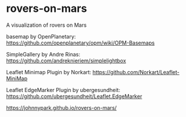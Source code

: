 # rovers-on-mars
A visualization of rovers on Mars

basemap by OpenPlanetary: https://github.com/openplanetary/opm/wiki/OPM-Basemaps

SimpleGallery by Andre Rinas: https://github.com/andreknieriem/simplelightbox

Leaflet Minimap Plugin by Norkart: https://github.com/Norkart/Leaflet-MiniMap

Leaflet EdgeMarker Plugin by ubergesundheit: https://github.com/ubergesundheit/Leaflet.EdgeMarker

https://johnnypark.github.io/rovers-on-mars/
